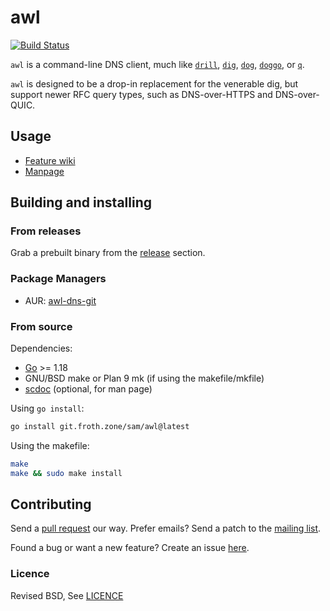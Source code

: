 # awl

[![Build Status](https://ci.git.froth.zone/api/badges/sam/awl/status.svg)](https://ci.git.froth.zone/sam/awl)

`awl` is a command-line DNS client, much like
[`drill`](https://github.com/NLnetLabs/ldns),
[`dig`](https://bind9.readthedocs.io/en/v9_18_3/manpages.html#dig-dns-lookup-utility),
[`dog`](https://github.com/ogham/dog),
[`doggo`](https://github.com/mr-karan/doggo), or
[`q`](https://github.com/natesales/q).

`awl` is designed to be a drop-in replacement for the venerable dig, but support
newer RFC query types, such as DNS-over-HTTPS and DNS-over-QUIC.

## Usage

- [Feature wiki](https://git.froth.zone/sam/awl/wiki/Supported)
- [Manpage](https://git.froth.zone/sam/awl/wiki/awl.1)

## Building and installing

### From releases

Grab a prebuilt binary from the
[release](https://git.froth.zone/sam/awl/releases) section.

### Package Managers

- AUR: [awl-dns-git](https://aur.archlinux.org/packages/awl-dns-git)

### From source

Dependencies:

- [Go](https://go.dev/) >= 1.18
- GNU/BSD make or Plan 9 mk (if using the makefile/mkfile)
- [scdoc](https://git.sr.ht/~sircmpwn/scdoc) (optional, for man page)

Using `go install`:

```sh
go install git.froth.zone/sam/awl@latest
```

Using the makefile:

```sh
make
make && sudo make install
```

## Contributing

Send a [pull request](https://git.froth.zone/sam/awl/pulls) our way. Prefer
emails? Send a patch to the
[mailing list](https://lists.sr.ht/~sammefishe/awl-dev).

Found a bug or want a new feature? Create an issue
[here](https://git.froth.zone/sam/awl/issues).

### Licence

Revised BSD, See [LICENCE](./LICENCE)
